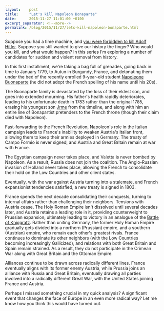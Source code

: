 ```yaml
---
layout:    post
title:     "Let's kill Napoleon Bonaparte"
date:      2015-11-27 11:01:00 +0100
excerpt_separator: <!--more-->
permalink: /blog/2015/11/27/lets-kill-napoleon-bonaparte.html
---
```


Suppose you had a time machine, and [you were forbidden to kill Adolf Hitler](/2015/11/27/lets-not-kill-hitler.html). Suppose you still wanted to give our history the finger? Who would you kill, and what would happen? In this series I'm exploring a number of candidates for sudden and violent removal from history. 

<!--more-->
In this first installment, we're taking a bag full of grenades, going back in time to January 1779, to Autun in Burgundy, France, and detonating them under the bed of the recently enrolled 9-year-old student [Napoleone Buonaparte](https://en.wikipedia.org/wiki/Napoleon) (he did not adopt the French spelling of his name until his 20s).


The Buonaparte family is devastated by the loss of their eldest son, and goes into extended mourning. His father's health rapidly deteriorates, leading to his unfortunate death in 1783 rather than the original 1785, erasing his youngest son [Jrme](https://en.wikipedia.org/wiki/J%C3%A9r%C3%B4me_Bonaparte) from the timeline, and along with him an entire line of Bonapartist pretenders to the French throne (though their claim died with Napoleon).


Fast-forwarding to the French Revolution, Napoleon's role in the Italian campaign leads to France's inability to weaken Austria's Italian front, allowing them to keep their armies deployed in Germany. The treaty of Campo Formio is never signed, and Austria and Great Britain remain at war with France.

The Egyptian campaign never takes place, and Valetta is never bombed by Napoleon. As a result, Russia does not join the coalition. The Anglo-Russian invasion of Holland never takes place, allowing the French to consolidate their hold on the Low Countries and other client states.

Eventually, with the war against Austria turning into a stalemate, and French expansionist tendencies satisfied, a new treaty is signed in 1803.


France spends the next decade consolidating their conquests, turning to internal affairs rather than challenging their neighbors. Tensions with Austria cease. The Holy Roman Empire isn't dissolved until several decades later, and Austria retains a leading role in it, providing counterweight to Prussian expansion, ultimately leading to victory in an analogue of the [Battle of Kniggratz](https://en.wikipedia.org/wiki/Battle_of_K%C3%B6niggr%C3%A4tz). Rather than uniting Germany, the former Holy Roman Empire gradually gets divided into a northern (Prussian) empire, and a southern (Austrian) empire, who remain each other's greatest rivals. France continues to dominate its other neighbors (with the Low Countries becoming increasingly Gallicized), and relations with both Great Britain and Spain remain strained. As a result, they do not participate in the Crimean War along with Great Britain and the Ottoman Empire.

Alliances continue to be drawn across radically different lines. France eventually aligns with its former enemy Austria, while Prussia joins an alliance with Russia and Great Britain, eventually drawing all parties involved into a radically different Great War, with the United States joining France and Austria.


Perhaps I missed something crucial in my quick analysis? A significant event that changes the face of Europe in an even more radical way? Let me know how you think this would have turned out.